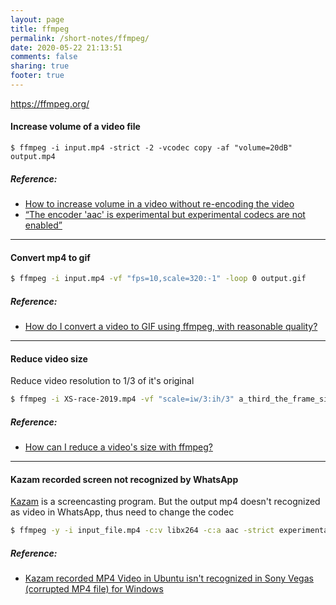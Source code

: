 ```yaml
---
layout: page
title: ffmpeg
permalink: /short-notes/ffmpeg/
date: 2020-05-22 21:13:51
comments: false
sharing: true
footer: true
---
```


https://ffmpeg.org/

#### Increase volume of a video file

```
$ ffmpeg -i input.mp4 -strict -2 -vcodec copy -af "volume=20dB" output.mp4
```

##### Reference:

- [How to increase volume in a video without re-encoding the video](http://breakthebit.org/post/53570840966/how-to-increase-volume-in-a-video-without)
- [“The encoder 'aac' is experimental but experimental codecs are not enabled”](http://stackoverflow.com/questions/32931685/the-encoder-aac-is-experimental-but-experimental-codecs-are-not-enabled/35247468#35247468)

---

#### Convert mp4 to gif

```sh
$ ffmpeg -i input.mp4 -vf "fps=10,scale=320:-1" -loop 0 output.gif
```

##### Reference:

- [How do I convert a video to GIF using ffmpeg, with reasonable quality?](https://superuser.com/questions/556029/how-do-i-convert-a-video-to-gif-using-ffmpeg-with-reasonable-quality/556031#556031)

---

#### Reduce video size

Reduce video resolution to 1/3 of it's original

```sh
$ ffmpeg -i XS-race-2019.mp4 -vf "scale=iw/3:ih/3" a_third_the_frame_size.mp4
```

##### Reference:

- [How can I reduce a video's size with ffmpeg?](https://unix.stackexchange.com/questions/28803/how-can-i-reduce-a-videos-size-with-ffmpeg/447521#447521)

----

#### Kazam recorded screen not recognized by WhatsApp

[Kazam](https://github.com/hzbd/kazam) is a screencasting program. But the output mp4 doesn't recognized as video in WhatsApp, thus need to change the codec

```sh
$ ffmpeg -y -i input_file.mp4 -c:v libx264 -c:a aac -strict experimental -tune fastdecode -pix_fmt yuv420p -b:a 192k -ar 48000 output_file.mp4
```

##### Reference:

- [Kazam recorded MP4 Video in Ubuntu isn't recognized in Sony Vegas (corrupted MP4 file) for Windows](https://ourcodeworld.com/articles/read/989/kazam-recorded-mp4-video-in-ubuntu-isn-t-recognized-in-sony-vegas-corrupted-mp4-file-for-windows)
